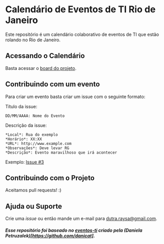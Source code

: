 # Calendário de Eventos de TI Rio de Janeiro

Este repositório é um calendário colaborativo de eventos de TI que estão rolando no Rio de Janeiro. 

## Acessando o Calendário

Basta acessar o [board do projeto](https://github.com/hi-hi-ray/eventos-ti/projects/1).

## Contribuindo com um evento

Para criar um evento basta criar um issue com o seguinte formato:

Título da issue: 

`DD/MM/AAAA: Nome do Evento`

Descrição da issue:

```
*Local*: Rua do exemplo
*Horário*: XX:XX
*URL*: http://www.example.com
*Observações*: Deve levar RG
*Descrição*: Evento maravilhoso que irá acontecer
```

Exemplo: [Issue #3]()

## Contribuindo com o Projeto

Aceitamos pull requests! :)

## Ajuda ou Suporte

Crie uma _issue_ ou então mande um e-mail para dutra.raysa@gmail.com.

##### Esse repositório foi baseado no [eventos-ti](https://github.com/danicat/eventos-ti) criado pela (Daniela Petruzalek)[https://github.com/danicat].
